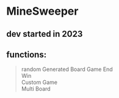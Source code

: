 # MineSweeper
## dev started in 2023
## functions:
> random Generated Board
> Game End  
> Win  
> Custom Game  
> Multi Board  
